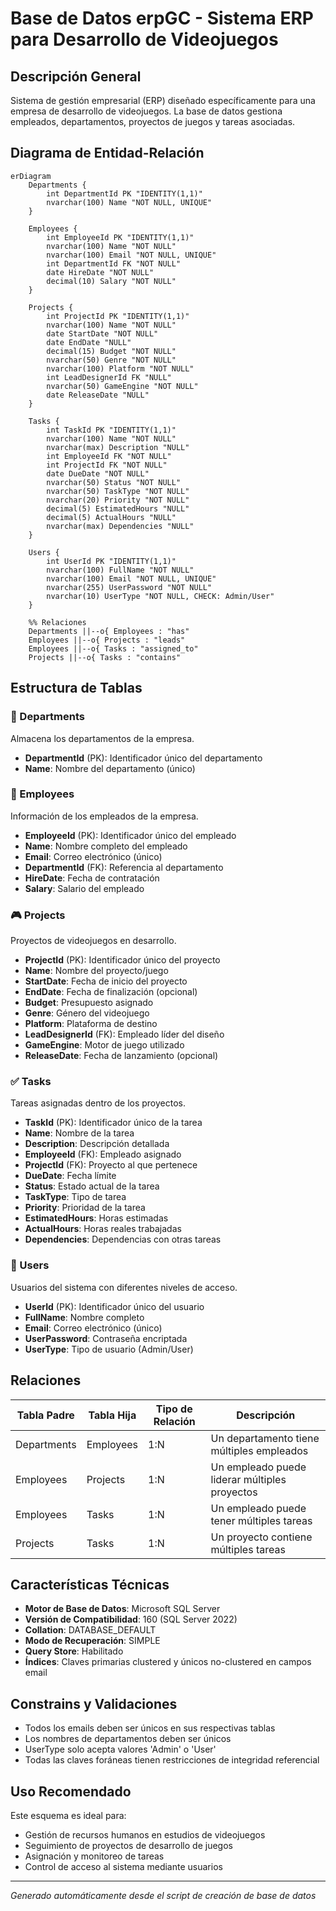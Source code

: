 # Base de Datos erpGC - Sistema ERP para Desarrollo de Videojuegos

## Descripción General
Sistema de gestión empresarial (ERP) diseñado específicamente para una empresa de desarrollo de videojuegos. La base de datos gestiona empleados, departamentos, proyectos de juegos y tareas asociadas.

## Diagrama de Entidad-Relación

```mermaid
erDiagram
    Departments {
        int DepartmentId PK "IDENTITY(1,1)"
        nvarchar(100) Name "NOT NULL, UNIQUE"
    }
    
    Employees {
        int EmployeeId PK "IDENTITY(1,1)"
        nvarchar(100) Name "NOT NULL"
        nvarchar(100) Email "NOT NULL, UNIQUE"
        int DepartmentId FK "NOT NULL"
        date HireDate "NOT NULL"
        decimal(10) Salary "NOT NULL"
    }
    
    Projects {
        int ProjectId PK "IDENTITY(1,1)"
        nvarchar(100) Name "NOT NULL"
        date StartDate "NOT NULL"
        date EndDate "NULL"
        decimal(15) Budget "NOT NULL"
        nvarchar(50) Genre "NOT NULL"
        nvarchar(100) Platform "NOT NULL"
        int LeadDesignerId FK "NULL"
        nvarchar(50) GameEngine "NOT NULL"
        date ReleaseDate "NULL"
    }
    
    Tasks {
        int TaskId PK "IDENTITY(1,1)"
        nvarchar(100) Name "NOT NULL"
        nvarchar(max) Description "NULL"
        int EmployeeId FK "NOT NULL"
        int ProjectId FK "NOT NULL"
        date DueDate "NOT NULL"
        nvarchar(50) Status "NOT NULL"
        nvarchar(50) TaskType "NOT NULL"
        nvarchar(20) Priority "NOT NULL"
        decimal(5) EstimatedHours "NULL"
        decimal(5) ActualHours "NULL"
        nvarchar(max) Dependencies "NULL"
    }
    
    Users {
        int UserId PK "IDENTITY(1,1)"
        nvarchar(100) FullName "NOT NULL"
        nvarchar(100) Email "NOT NULL, UNIQUE"
        nvarchar(255) UserPassword "NOT NULL"
        nvarchar(10) UserType "NOT NULL, CHECK: Admin/User"
    }
    
    %% Relaciones
    Departments ||--o{ Employees : "has"
    Employees ||--o{ Projects : "leads"
    Employees ||--o{ Tasks : "assigned_to"
    Projects ||--o{ Tasks : "contains"
```

## Estructura de Tablas

### 📁 Departments
Almacena los departamentos de la empresa.
- **DepartmentId** (PK): Identificador único del departamento
- **Name**: Nombre del departamento (único)

### 👥 Employees
Información de los empleados de la empresa.
- **EmployeeId** (PK): Identificador único del empleado
- **Name**: Nombre completo del empleado
- **Email**: Correo electrónico (único)
- **DepartmentId** (FK): Referencia al departamento
- **HireDate**: Fecha de contratación
- **Salary**: Salario del empleado

### 🎮 Projects
Proyectos de videojuegos en desarrollo.
- **ProjectId** (PK): Identificador único del proyecto
- **Name**: Nombre del proyecto/juego
- **StartDate**: Fecha de inicio del proyecto
- **EndDate**: Fecha de finalización (opcional)
- **Budget**: Presupuesto asignado
- **Genre**: Género del videojuego
- **Platform**: Plataforma de destino
- **LeadDesignerId** (FK): Empleado líder del diseño
- **GameEngine**: Motor de juego utilizado
- **ReleaseDate**: Fecha de lanzamiento (opcional)

### ✅ Tasks
Tareas asignadas dentro de los proyectos.
- **TaskId** (PK): Identificador único de la tarea
- **Name**: Nombre de la tarea
- **Description**: Descripción detallada
- **EmployeeId** (FK): Empleado asignado
- **ProjectId** (FK): Proyecto al que pertenece
- **DueDate**: Fecha límite
- **Status**: Estado actual de la tarea
- **TaskType**: Tipo de tarea
- **Priority**: Prioridad de la tarea
- **EstimatedHours**: Horas estimadas
- **ActualHours**: Horas reales trabajadas
- **Dependencies**: Dependencias con otras tareas

### 🔐 Users
Usuarios del sistema con diferentes niveles de acceso.
- **UserId** (PK): Identificador único del usuario
- **FullName**: Nombre completo
- **Email**: Correo electrónico (único)
- **UserPassword**: Contraseña encriptada
- **UserType**: Tipo de usuario (Admin/User)

## Relaciones

| Tabla Padre | Tabla Hija | Tipo de Relación | Descripción |
|-------------|------------|------------------|-------------|
| Departments | Employees | 1:N | Un departamento tiene múltiples empleados |
| Employees | Projects | 1:N | Un empleado puede liderar múltiples proyectos |
| Employees | Tasks | 1:N | Un empleado puede tener múltiples tareas |
| Projects | Tasks | 1:N | Un proyecto contiene múltiples tareas |

## Características Técnicas

- **Motor de Base de Datos**: Microsoft SQL Server
- **Versión de Compatibilidad**: 160 (SQL Server 2022)
- **Collation**: DATABASE_DEFAULT
- **Modo de Recuperación**: SIMPLE
- **Query Store**: Habilitado
- **Índices**: Claves primarias clustered y únicos no-clustered en campos email

## Constrains y Validaciones

- Todos los emails deben ser únicos en sus respectivas tablas
- Los nombres de departamentos deben ser únicos
- UserType solo acepta valores 'Admin' o 'User'
- Todas las claves foráneas tienen restricciones de integridad referencial

## Uso Recomendado

Este esquema es ideal para:
- Gestión de recursos humanos en estudios de videojuegos
- Seguimiento de proyectos de desarrollo de juegos
- Asignación y monitoreo de tareas
- Control de acceso al sistema mediante usuarios

---

*Generado automáticamente desde el script de creación de base de datos*
